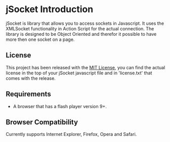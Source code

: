 # jSocket Introduction #

jSocket is library that allows you to access sockets in Javascript. It uses the XMLSocket functionality in Action Script for the actual connection. The library is designed to be Object Oriented and therefor it possible to have more then one socket on a page.

## License ##
This project has been released with the [MIT License](http://www.opensource.org/licenses/mit-license.php), you can find the actual license in the top of your jSocket javascript file and in 'license.txt' that comes with the release.

## Requirements ##

  * A browser that has a flash player version 9+.


## Browser Compatibility ##

Currently supports Internet Explorer, Firefox, Opera and Safari.
